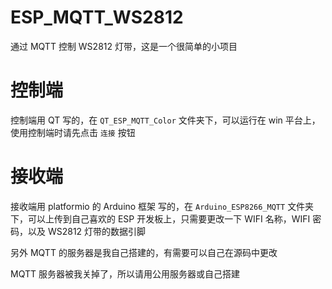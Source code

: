 # ESP_MQTT_WS2812

通过 MQTT 控制 WS2812 灯带，这是一个很简单的小项目

# 控制端

控制端用 QT 写的，在 `QT_ESP_MQTT_Color` 文件夹下，可以运行在 win 平台上，使用控制端时请先点击 `连接` 按钮

# 接收端

接收端用 platformio 的 Arduino 框架 写的，在 `Arduino_ESP8266_MQTT` 文件夹下，可以上传到自己喜欢的 ESP 开发板上，只需要更改一下 WIFI 名称，WIFI 密码，以及 WS2812 灯带的数据引脚

另外 MQTT 的服务器是我自己搭建的，有需要可以自己在源码中更改

MQTT 服务器被我关掉了，所以请用公用服务器或自己搭建
